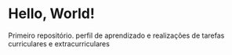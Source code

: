 # Hello, World!
 Primeiro repositório.
perfil de aprendizado e realizações de tarefas curriculares e extracurriculares 
